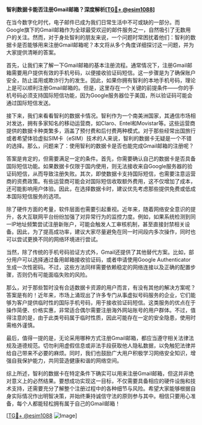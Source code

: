 **智利数据卡能否注册Gmail邮箱？深度解析[[TG💪+ @esim1088](https://t.me/s/esim1088)]**

在当今数字化时代，电子邮件已成为我们日常生活中不可或缺的一部分。而Google旗下的Gmail邮箱作为全球最受欢迎的邮件服务之一，自然吸引了无数用户的关注。然而，对于身处智利的朋友来说，一个问题时常困扰着他们：智利的数据卡是否能够用来注册Gmail邮箱呢？本文将从多个角度详细探讨这一问题，并为大家提供清晰的答案。

首先，让我们来了解一下Gmail邮箱的基本注册流程。通常情况下，注册Gmail邮箱需要用户提供有效的手机号码，以便接收验证码短信。这一步骤是为了确保账户安全，防止滥用或欺诈行为的发生。因此，如果你拥有智利的本地手机号码，理论上是可以顺利注册Gmail邮箱的。但是，这里存在一个关键的前提条件——你的手机号码必须支持国际短信功能，因为Google服务器位于美国，所以验证码可能会通过国际短信发送。

接下来，我们来看看智利的数据卡情况。智利作为一个南美洲国家，其通信市场相对发达，拥有多家知名的移动运营商，如Claro、Entel和Movistar等。这些运营商提供的数据卡种类繁多，涵盖了预付费和后付费两种模式。对于那些经常出国旅行或者希望体验虚拟SIM卡（eSIM）技术的人来说，智利的数据卡无疑是一个不错的选择。那么，问题来了：使用智利的数据卡是否也能完成Gmail邮箱的注册呢？

答案是肯定的，但需要满足一定的条件。首先，你需要确认自己的数据卡是否具备国际短信功能。如果数据卡仅限于国内使用，则无法接收来自Google服务器的验证码短信，从而导致注册失败。其次，即使数据卡支持国际短信，也需要注意运营商的资费政策。有些运营商可能会对国际短信收取额外费用，这不仅增加了成本，还可能影响用户体验。因此，在选择数据卡时，建议优先考虑那些提供免费或低成本国际短信服务的选项。

除了硬件方面的考量，软件层面也需要引起重视。近年来，随着网络安全意识的提升，各大互联网平台纷纷加强了对异常行为的监控力度。例如，如果系统检测到同一IP地址频繁尝试注册新账户，可能会触发人工审核机制，甚至直接封禁相关设备。因此，为了提高成功率，建议大家尽量避免在同一时间段内多次操作，同时也可以尝试更换不同的网络环境进行尝试。

当然，除了传统的手机号码验证方式外，Gmail还提供了其他替代方案。比如，部分用户可以选择通过备用邮箱接收验证码，或者申请使用Google Authenticator生成一次性密码。不过，这些方法同样需要依赖稳定的网络连接以及正确的配置步骤，否则仍有可能面临失败的风险。

那么，对于那些暂时没有合适数据卡资源的用户而言，有没有其他的解决方案呢？答案是有的！近年来，市场上涌现出了许多专门从事虚拟号码服务的企业，它们能够为客户提供临时性的国际手机号码，用于接收验证码短信。这类服务的优点在于操作简便、价格实惠，非常适合偶尔需要注册海外网站账号的用户群体。不过，值得注意的是，由于此类号码属于临时性质，因此可能存在一定的安全隐患，使用时需格外谨慎。

最后，值得一提的是，无论采用哪种方式注册Gmail邮箱，都应当遵守相关法律法规及道德规范。切勿利用虚假信息或非法手段获取他人隐私数据，以免触犯法律并给自己带来不必要的麻烦。同时，我们也鼓励广大用户积极学习网络安全知识，增强自我保护能力，共同营造健康和谐的网络空间。

综上所述，智利的数据卡在特定条件下确实可以用来注册Gmail邮箱，但这并非绝对意义上的必然结果。要想成功实现这一目标，不仅需要具备相应的硬件设施和技术支持，还需要充分了解整个注册过程中的各种细节与风险。希望大家能够根据自身实际情况作出明智决策，并始终秉持诚信守法的原则参与其中。相信只要用心准备，每个人都能轻松拥有属于自己的Gmail邮箱！

[[TG💪+ @esim1088](https://t.me/s/esim1088) ![Image](https://i.postimg.cc/4NQfJmqS/Snipaste-2025-05-13-00-14-12.png)]